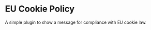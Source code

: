 EU Cookie Policy
================

A simple plugin to show a message for compliance with EU cookie law.